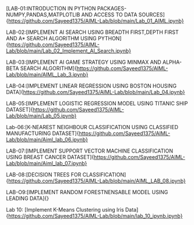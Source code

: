 [LAB-01:INTRODUCTION IN PYTHON PACKAGES-NUMPY,PANDAS,MATPLOTLIB AND ACCESS TO DATA SOURCES]{https://github.com/Sayeed1375/AIML-Lab/blob/main/Lab_01_AIML.ipynb}

LAB-02:[IMPLEMENT AI SEARCH USING BREADTH FIRST,DEPTH FIRST AND A* SEARCH ALGORITHM USING PYTHON]{https://github.com/Sayeed1375/AIML-Lab/blob/main/Lab_02_Implement_AI_Search.ipynb}

LAB-03:[IMPLEMENT AI GAME STRATEGY USING MINMAX AND ALPHA-BETA SEARCH ALGORITHM]{https://github.com/Sayeed1375/AIML-Lab/blob/main/AIML_Lab_3.ipynb}

LAB-04:[IMPLEMENT LINEAR REGRESSION USING BOSTON HOUSING DATA]{https://github.com/Sayeed1375/AIML-Lab/blob/main/Lab_04.ipynb}

LAB-05:[IMPLEMENT LOGISTIC REGRESSION MODEL USING TITANIC SHIP DATASET]{https://github.com/Sayeed1375/AIML-Lab/blob/main/Lab_05.ipynb}

Lab-06:[K-NEAREST NEIGHBOUR CLASSIFICATION USING CLASSIFIED MANUFACTURING DATASET]{https://github.com/Sayeed1375/AIML-Lab/blob/main/Aiml_lab_06.ipynb}

LAB-07:[IMPLEMENT SUPPORT VECTOR MACHINE CLASSIFICATION USING BREAST CANCER DATASET]{https://github.com/Sayeed1375/AIML-Lab/blob/main/Aiml_lab_07.ipynb}

LAB-08:[DECISION TREES FOR CLASSIFICATION]{https://github.com/Sayeed1375/AIML-Lab/blob/main/AIML_LAB_08.ipynb}

LAB-O9:[IMPLEMENT RANDOM FORESTNENSABLE MODEL USING LEADING DATA]{}





Lab 10: [Implement K-Means Clustering using Iris Data]{https://github.com/Sayeed1375/AIML-Lab/blob/main/lab_10_ipynb.ipynb}

